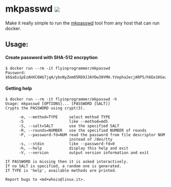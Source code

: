 # mkpasswd [![](https://images.microbadger.com/badges/image/flyinprogrammer/mkpasswd.svg)](http://microbadger.com/images/flyinprogrammer/mkpasswd "Get your own image badge on microbadger.com")

Make it really simple to run the [mkpasswd](https://github.com/rfc1036/whois/blob/next/mkpasswd.c) tool from any host that can run docker.

## Usage:

#### Create password with SHA-512 encrpytion
```
$ docker run --rm -it flyinprogrammer/mkpasswd
Password:
$6$aEu1pEzAHXC6W$7jqA/ybnNyZem05RD9JJAYDw30YMH.tVepha2ecjARP5/h6Ee1KGez9P9Jl/wBGeAS8SBbi4x8OO98XwWZqoC.
```

#### Getting help
```
$ docker run --rm -it flyinprogrammer/mkpasswd -h
Usage: mkpasswd [OPTIONS]... [PASSWORD [SALT]]
Crypts the PASSWORD using crypt(3).

      -m, --method=TYPE     select method TYPE
      -5                    like --method=md5
      -S, --salt=SALT       use the specified SALT
      -R, --rounds=NUMBER   use the specified NUMBER of rounds
      -P, --password-fd=NUM read the password from file descriptor NUM
                            instead of /dev/tty
      -s, --stdin           like --password-fd=0
      -h, --help            display this help and exit
      -V, --version         output version information and exit

If PASSWORD is missing then it is asked interactively.
If no SALT is specified, a random one is generated.
If TYPE is 'help', available methods are printed.

Report bugs to <md+whois@linux.it>.
```
